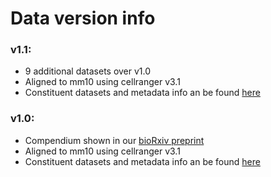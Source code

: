 # Data version info
### v1.1:
- 9 additional datasets over v1.0
- Aligned to mm10 using cellranger v3.1
- Constituent datasets and metadata info an be found [here](TODO)

### v1.0:
- Compendium shown in our [bioRxiv preprint](https://www.biorxiv.org/content/10.1101/2020.12.01.407460v2)
- Aligned to mm10 using cellranger v3.1
- Constituent datasets and metadata info an be found [here](TODO)
